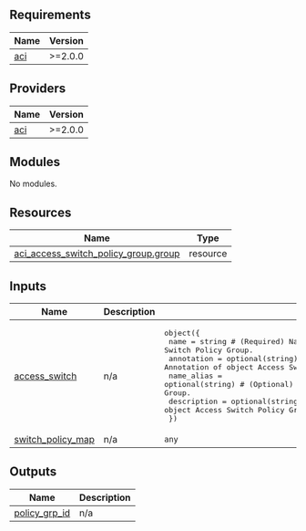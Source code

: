 <!-- BEGIN_TF_DOCS -->
## Requirements

| Name | Version |
|------|---------|
| <a name="requirement_aci"></a> [aci](#requirement\_aci) | >=2.0.0 |

## Providers

| Name | Version |
|------|---------|
| <a name="provider_aci"></a> [aci](#provider\_aci) | >=2.0.0 |

## Modules

No modules.

## Resources

| Name | Type |
|------|------|
| [aci_access_switch_policy_group.group](https://registry.terraform.io/providers/CiscoDevNet/aci/latest/docs/resources/access_switch_policy_group) | resource |

## Inputs

| Name | Description | Type | Default | Required |
|------|-------------|------|---------|:--------:|
| <a name="input_access_switch"></a> [access\_switch](#input\_access\_switch) | n/a | <pre>object({<br>    name        = string # (Required) Name of object Access Switch Policy Group.<br>    annotation  = optional(string) # (Optional) Annotation of object Access Switch Policy Group.<br>    name_alias  = optional(string) # (Optional) Name alias for object Access Switch Policy Group.<br>    description = optional(string) # (Optional) Description for object Access Switch Policy Group.<br>  })</pre> | n/a | yes |
| <a name="input_switch_policy_map"></a> [switch\_policy\_map](#input\_switch\_policy\_map) | n/a | `any` | n/a | yes |

## Outputs

| Name | Description |
|------|-------------|
| <a name="output_policy_grp_id"></a> [policy\_grp\_id](#output\_policy\_grp\_id) | n/a |
<!-- END_TF_DOCS -->